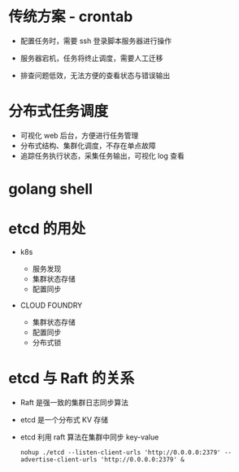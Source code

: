 # 传统方案 - crontab

- 配置任务时，需要 ssh 登录脚本服务器进行操作

- 服务器宕机，任务将终止调度，需要人工迁移

- 排查问题低效，无法方便的查看状态与错误输出

# 分布式任务调度

- 可视化 web 后台，方便进行任务管理
- 分布式结构、集群化调度，不存在单点故障
- 追踪任务执行状态，采集任务输出，可视化 log 查看

# golang shell

# etcd 的用处

- k8s

  - 服务发现
  - 集群状态存储
  - 配置同步

- CLOUD FOUNDRY
  - 集群状态存储
  - 配置同步
  - 分布式锁

# etcd 与 Raft 的关系

- Raft 是强一致的集群日志同步算法
- etcd 是一个分布式 KV 存储
- etcd 利用 raft 算法在集群中同步 key-value

      nohup ./etcd --listen-client-urls 'http://0.0.0.0:2379' --advertise-client-urls 'http://0.0.0.0:2379' &

